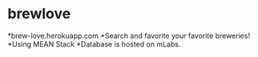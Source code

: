 # brewlove
*brew-love.herokuapp.com
*Search and favorite your favorite breweries!
*Using MEAN Stack
*Database is hosted on mLabs.
